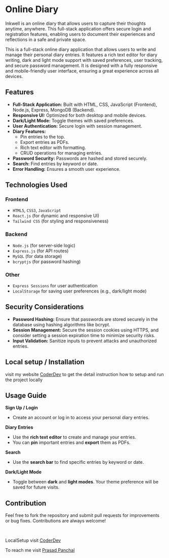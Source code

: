 # Online Diary

Inkwell is an online diary that allows users to capture their thoughts anytime, anywhere. This full-stack application offers secure login and registration features, enabling users to document their experiences and reflections in a safe and private space.

This is a full-stack online diary application that allows users to write and manage their personal diary entries. It features a rich text editor for diary writing, dark and light mode support with saved preferences, user tracking, and secure password management. It is designed with a fully responsive and mobile-friendly user interface, ensuring a great experience across all devices.

## Features

- **Full-Stack Application:** Built with HTML, CSS, JavaScript (Frontend), Node.js, Express, MongoDB (Backend).
- **Responsive UI:** Optimized for both desktop and mobile devices.
- **Dark/Light Mode:** Toggle themes with saved preferences.
- **User Authentication:** Secure login with session management.
- **Diary Features:**
  - Pin entries to the top.
  - Export entries as PDFs.
  - Rich text editor with formatting.
  - CRUD operations for managing entries.
- **Password Security:** Passwords are hashed and stored securely.
- **Search:** Find entries by keyword or date.
- **Error Handling:** Ensures a smooth user experience.

## Technologies Used

### Frontend

- `HTML5`, `CSS3`, `JavaScript`
- `React.js` (for dynamic and responsive UI)
- `Tailwind CSS` (for styling and responsiveness)

### Backend

- `Node.js` (for server-side logic)
- `Express.js` (for API routes)
- `MySQL` (for data storage)
- `bcryptjs` (for password hashing)

### Other

- `Express Sessions` for user authentication
- `LocalStorage` for saving user preferences (e.g., dark/light mode)

## Security Considerations

- **Password Hashing:**
  Ensure that passwords are stored securely in the database using hashing algorithms like bcrypt.
- **Session Management:**
  Secure the session cookies using HTTPS, and consider setting a session expiration time to minimize security risks.
- **Input Validation:**
  Sanitize inputs to prevent attacks and unauthorized entries.

## Local setup / Installation

visit my website [CoderDev](https://pp-coderdev.netlify.app/online-diary) to get the detail instruction how to setup and run the project locally

## Usage Guide

**Sign Up / Login**

- Create an account or log in to access your personal diary entries.

**Diary Entries**

- Use the **rich text editor** to create and manage your entries.
- You can **pin** important entries and **export** them as PDFs.

**Search**

- Use the **search bar** to find specific entries by keyword or date.

**Dark/Light Mode**

- Toggle between **dark** and **light modes**. Your theme preference will be saved for future visits.

## Contribution

Feel free to fork the repository and submit pull requests for improvements or bug fixes. Contributions are always welcome!

<br >

LocalSetup visit [CoderDev](https://pp-coderdev.netlify.app/)

To reach me visit [Prasad Panchal](https://prasadp.netlify.app/)
